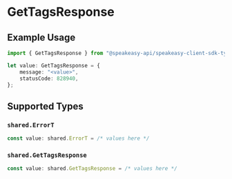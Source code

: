 # GetTagsResponse

## Example Usage

```typescript
import { GetTagsResponse } from "@speakeasy-api/speakeasy-client-sdk-typescript/sdk/models/operations";

let value: GetTagsResponse = {
    message: "<value>",
    statusCode: 828940,
};
```

## Supported Types

### `shared.ErrorT`

```typescript
const value: shared.ErrorT = /* values here */
```

### `shared.GetTagsResponse`

```typescript
const value: shared.GetTagsResponse = /* values here */
```

